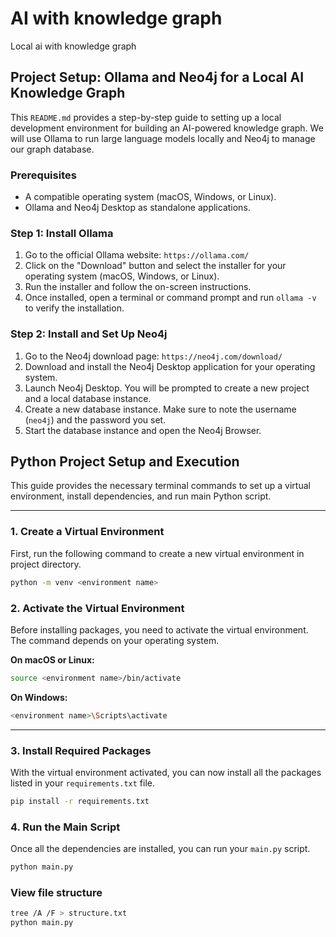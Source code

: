# AI with knowledge graph
Local ai with knowledge graph

## Project Setup: Ollama and Neo4j for a Local AI Knowledge Graph

This `README.md` provides a step-by-step guide to setting up a local development environment for building an AI-powered knowledge graph. We will use Ollama to run large language models locally and Neo4j to manage our graph database.

### Prerequisites

  - A compatible operating system (macOS, Windows, or Linux).
  - Ollama and Neo4j Desktop as standalone applications.

### Step 1: Install Ollama

1.  Go to the official Ollama website: `https://ollama.com/`
2.  Click on the "Download" button and select the installer for your operating system (macOS, Windows, or Linux).
3.  Run the installer and follow the on-screen instructions.
4.  Once installed, open a terminal or command prompt and run `ollama -v` to verify the installation.

### Step 2: Install and Set Up Neo4j

1.  Go to the Neo4j download page: `https://neo4j.com/download/`
2.  Download and install the Neo4j Desktop application for your operating system.
3.  Launch Neo4j Desktop. You will be prompted to create a new project and a local database instance.
4.  Create a new database instance. Make sure to note the username (`neo4j`) and the password you set.
5.  Start the database instance and open the Neo4j Browser.

## Python Project Setup and Execution

This guide provides the necessary terminal commands to set up a virtual environment, install dependencies, and run main Python script.

-----

### 1\. Create a Virtual Environment

First, run the following command to create a new virtual environment in project directory.

```bash
python -m venv <environment name>
```

### 2\. Activate the Virtual Environment

Before installing packages, you need to activate the virtual environment. The command depends on your operating system.

**On macOS or Linux:**

```bash
source <environment name>/bin/activate
```

**On Windows:**

```bash
<environment name>\Scripts\activate
```

-----

### 3\. Install Required Packages

With the virtual environment activated, you can now install all the packages listed in your `requirements.txt` file.

```bash
pip install -r requirements.txt
```

### 4\. Run the Main Script

Once all the dependencies are installed, you can run your `main.py` script.

```bash
python main.py
```

### View file structure

```bash
tree /A /F > structure.txt
python main.py
```